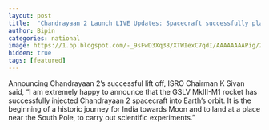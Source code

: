 ```yaml
---
layout: post
title:  "Chandrayaan 2 Launch LIVE Updates: Spacecraft successfully placed in Earth's orbit"
author: Bipin
categories: national
image: https://1.bp.blogspot.com/-_9sFwD3Xq38/XTWIexC7qdI/AAAAAAAAPig/2nAb-4oYS_0OdlLA-mqP2DgPS_G4ZdI4QCLcBGAs/s320/isro.jpg
hidden: true
tags: [featured]
---
```

 Announcing Chandrayaan 2’s successful lift off, ISRO Chairman K Sivan said, “I am extremely happy to announce that the GSLV MkIII-M1 rocket has successfully injected Chandrayaan 2 spacecraft into Earth’s orbit. It is the beginning of a historic journey for India towards Moon and to land at a place near the South Pole, to carry out scientific experiments.”